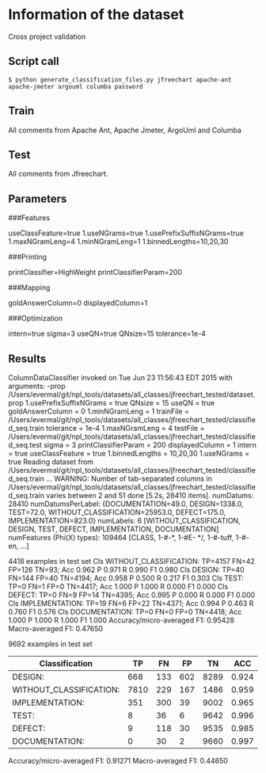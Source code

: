 # Information of the dataset
Cross project validation

## Script call

`$ python generate_classification_files.py jfreechart apache-ant apache-jmeter argouml columba password `

## Train 
All comments from Apache Ant, Apache Jmeter, ArgoUml and Columba

## Test

All comments from Jfreechart. 

## Parameters
###Features

useClassFeature=true
1.useNGrams=true
1.usePrefixSuffixNGrams=true
1.maxNGramLeng=4
1.minNGramLeng=1
1.binnedLengths=10,20,30

###Printing

printClassifier=HighWeight
printClassifierParam=200

###Mapping

goldAnswerColumn=0
displayedColumn=1

###Optimization

intern=true
sigma=3
useQN=true
QNsize=15
tolerance=1e-4

## Results
ColumnDataClassifier invoked on Tue Jun 23 11:56:43 EDT 2015 with arguments:
   -prop /Users/evermal/git/npl_tools/datasets/all_classes/jfreechart_tested/dataset.prop
1.usePrefixSuffixNGrams = true
QNsize = 15
useQN = true
goldAnswerColumn = 0
1.minNGramLeng = 1
trainFile = /Users/evermal/git/npl_tools/datasets/all_classes/jfreechart_tested/classified_seq.train
tolerance = 1e-4
1.maxNGramLeng = 4
testFile = /Users/evermal/git/npl_tools/datasets/all_classes/jfreechart_tested/classified_seq.test
sigma = 3
printClassifierParam = 200
displayedColumn = 1
intern = true
useClassFeature = true
1.binnedLengths = 10,20,30
1.useNGrams = true
Reading dataset from /Users/evermal/git/npl_tools/datasets/all_classes/jfreechart_tested/classified_seq.train ...
WARNING: Number of tab-separated columns in /Users/evermal/git/npl_tools/datasets/all_classes/jfreechart_tested/classified_seq.train varies between 2 and 51
done [5.2s, 28410 items].
numDatums: 28410
numDatumsPerLabel: {DOCUMENTATION=49.0, DESIGN=1338.0, TEST=72.0, WITHOUT_CLASSIFICATION=25953.0, DEFECT=175.0, IMPLEMENTATION=823.0}
numLabels: 6 [WITHOUT_CLASSIFICATION, DESIGN, TEST, DEFECT, IMPLEMENTATION, DOCUMENTATION]
numFeatures (Phi(X) types): 109464 [CLASS, 1-#-*, 1-#E- */, 1-#-tuff, 1-#-en, ...]

4418 examples in test set
Cls WITHOUT_CLASSIFICATION: TP=4157 FN=42 FP=126 TN=93; Acc 0.962 P 0.971 R 0.990 F1 0.980
Cls DESIGN: TP=40 FN=144 FP=40 TN=4194; Acc 0.958 P 0.500 R 0.217 F1 0.303
Cls TEST: TP=0 FN=1 FP=0 TN=4417; Acc 1.000 P 1.000 R 0.000 F1 0.000
Cls DEFECT: TP=0 FN=9 FP=14 TN=4395; Acc 0.995 P 0.000 R 0.000 F1 0.000
Cls IMPLEMENTATION: TP=19 FN=6 FP=22 TN=4371; Acc 0.994 P 0.463 R 0.760 F1 0.576
Cls DOCUMENTATION: TP=0 FN=0 FP=0 TN=4418; Acc 1.000 P 1.000 R 1.000 F1 1.000
Accuracy/micro-averaged F1: 0.95428
Macro-averaged F1: 0.47650


9692 examples in test set

|Classification          | TP |FN |FP |TN  |ACC  | P   |  R  | F1  |
|------------------------|----|---|---|----|-----|-----|-----|-----|
|DESIGN:                 |668 |133|602|8289|0.924|0.526|0.834|0.645|
|WITHOUT_CLASSIFICATION: |7810|229|167|1486|0.959|0.979|0.972|0.975|
|IMPLEMENTATION:         |351 |300|39 |9002|0.965|0.900|0.539|0.674|
|TEST:                   |8   |36 |6  |9642|0.996|0.571|0.182|0.276|
|DEFECT:                 |9   |118|30 |9535|0.985|0.231|0.071|0.108|
|DOCUMENTATION:          |0   |30 |2  |9660|0.997|0.000|0.000|0.000|

Accuracy/micro-averaged F1: 0.91271
Macro-averaged F1: 0.44650





